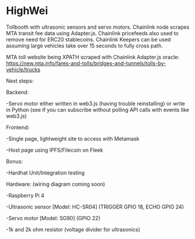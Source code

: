 # HighWei

Tollbooth with ultrasonic sensors and servo motors. Chainlink node scrapes MTA transit fee data using Adapter.js.
Chainlink pricefeeds also used to remove need for ERC20 stablecoins. Chainlink Keepers can be used assuming large vehicles take over 15 seconds to fully cross path.

MTA toll website being XPATH scraped with Chainlink Adapter.js oracle: https://new.mta.info/fares-and-tolls/bridges-and-tunnels/tolls-by-vehicle/trucks

Next steps: 

Backend:

-Servo motor either written in web3.js (having trouble reinstalling) or write in Python (see if you can subscribe without polling API calls with events like web3.js)

Frontend: 

-Single page, lightweight site to access with Metamask

-Host page using IPFS/Filecoin on Fleek

Bonus:

-Hardhat Unit/Integration testing

Hardware: (wiring diagram coming soon)

-Raspberry Pi 4

-Ultrasonic sensor [Model: HC-SR04] (TRIGGER GPIO 18, ECHO GPIO 24)

-Servo motor [Model: SG90] (GPIO 22)

-1k and 2k ohm resistor (voltage divider for ultrasonics)
